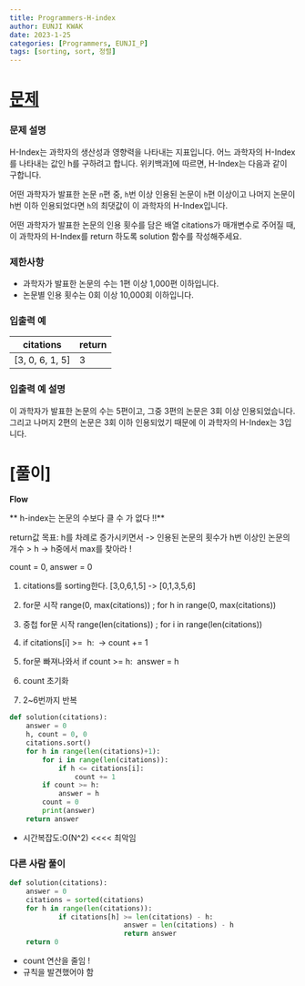 ```yaml
---
title: Programmers-H-index
author: EUNJI KWAK
date: 2023-1-25
categories: [Programmers, EUNJI_P]
tags: [sorting, sort, 정렬]
---
```


# [문제](https://school.programmers.co.kr/learn/courses/30/lessons/42747)

### **문제 설명**

H-Index는 과학자의 생산성과 영향력을 나타내는 지표입니다. 어느 과학자의 H-Index를 나타내는 값인 h를 구하려고 합니다. 위키백과[1](https://school.programmers.co.kr/learn/courses/30/lessons/42747#fn1)에 따르면, H-Index는 다음과 같이 구합니다.

어떤 과학자가 발표한 논문 `n`편 중, `h`번 이상 인용된 논문이 `h`편 이상이고 나머지 논문이 h번 이하 인용되었다면 `h`의 최댓값이 이 과학자의 H-Index입니다.

어떤 과학자가 발표한 논문의 인용 횟수를 담은 배열 citations가 매개변수로 주어질 때, 이 과학자의 H-Index를 return 하도록 solution 함수를 작성해주세요.

### 제한사항

- 과학자가 발표한 논문의 수는 1편 이상 1,000편 이하입니다.
- 논문별 인용 횟수는 0회 이상 10,000회 이하입니다.

### 입출력 예

| citations | return |
| --- | --- |
| [3, 0, 6, 1, 5] | 3 |

### 입출력 예 설명

이 과학자가 발표한 논문의 수는 5편이고, 그중 3편의 논문은 3회 이상 인용되었습니다. 그리고 나머지 2편의 논문은 3회 이하 인용되었기 때문에 이 과학자의 H-Index는 3입니다.

# [풀이]

**Flow**

** h-index는 논문의 수보다 클 수 가 없다 !!**

return값 목표: h를 차례로 증가시키면서 -> 인용된 논문의 횟수가 h번 이상인 논문의 개수 > h -> h중에서 max를 찾아라 !

count = 0, answer = 0

1. citations를 sorting한다. [3,0,6,1,5] -> [0,1,3,5,6]

2. for문 시작 range(0, max(citations)) ; for h in range(0, max(citations))

3. 중첩 for문 시작 range(len(citations)) ; for i in range(len(citations))

4. if citations[i] >=  h:  -> count += 1

5. for문 빠져나와서 if count >= h:  answer = h

6. count 초기화

7. 2~6번까지 반복

```python
def solution(citations):
    answer = 0
    h, count = 0, 0
    citations.sort()
    for h in range(len(citations)+1):
        for i in range(len(citations)):
            if h <= citations[i]:
                count += 1
        if count >= h:
            answer = h
        count = 0
        print(answer)
    return answer
```

- 시간복잡도:O(N^2) <<<< 최악임

### 다른 사람 풀이

```python
def solution(citations):
    answer = 0
    citations = sorted(citations)
    for h in range(len(citations)):
            if citations[h] >= len(citations) - h:
							answer = len(citations) - h
							return answer
    return 0
```

- count 연산을 줄임 !
- 규칙을 발견했어야 함
